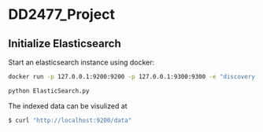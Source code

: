 # DD2477_Project

## Initialize Elasticsearch

Start an elasticsearch instance using docker:

```bash
docker run -p 127.0.0.1:9200:9200 -p 127.0.0.1:9300:9300 -e "discovery.type=single-node" -e "xpack.security.enabled=false" -e "http.cors.enabled=true" -e "http.cors.allow-origin=/http?://localhost(:[0-9]+)?/" docker.elastic.co/elasticsearch/elasticsearch:8.1.2
```
```bash
python ElasticSearch.py
```

The indexed data can be visulized at

```bash
$ curl "http://localhost:9200/data"
```
